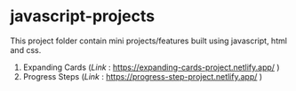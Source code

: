 # javascript-projects
This project folder contain mini projects/features built using javascript, html and css.


1. Expanding Cards (<i>Link </i> : https://expanding-cards-project.netlify.app/ )
2. Progress Steps  (<i>Link </i> : https://progress-step-project.netlify.app/  )
